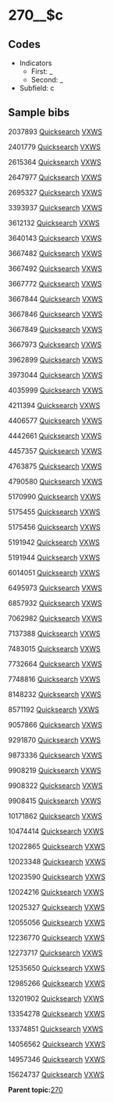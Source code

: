 # 270\_\_$c

## Codes

-   Indicators
    -   First: \_
    -   Second: \_
-   Subfield: c

## Sample bibs

2037893 [Quicksearch](https://search.library.yale.edu/catalog/2037893) [VXWS](http://prodorbis.library.yale.edu:7014/vxws/GetHoldingsService?bibId=2037893)

2401779 [Quicksearch](https://search.library.yale.edu/catalog/2401779) [VXWS](http://prodorbis.library.yale.edu:7014/vxws/GetHoldingsService?bibId=2401779)

2615364 [Quicksearch](https://search.library.yale.edu/catalog/2615364) [VXWS](http://prodorbis.library.yale.edu:7014/vxws/GetHoldingsService?bibId=2615364)

2647977 [Quicksearch](https://search.library.yale.edu/catalog/2647977) [VXWS](http://prodorbis.library.yale.edu:7014/vxws/GetHoldingsService?bibId=2647977)

2695327 [Quicksearch](https://search.library.yale.edu/catalog/2695327) [VXWS](http://prodorbis.library.yale.edu:7014/vxws/GetHoldingsService?bibId=2695327)

3393937 [Quicksearch](https://search.library.yale.edu/catalog/3393937) [VXWS](http://prodorbis.library.yale.edu:7014/vxws/GetHoldingsService?bibId=3393937)

3612132 [Quicksearch](https://search.library.yale.edu/catalog/3612132) [VXWS](http://prodorbis.library.yale.edu:7014/vxws/GetHoldingsService?bibId=3612132)

3640143 [Quicksearch](https://search.library.yale.edu/catalog/3640143) [VXWS](http://prodorbis.library.yale.edu:7014/vxws/GetHoldingsService?bibId=3640143)

3667482 [Quicksearch](https://search.library.yale.edu/catalog/3667482) [VXWS](http://prodorbis.library.yale.edu:7014/vxws/GetHoldingsService?bibId=3667482)

3667492 [Quicksearch](https://search.library.yale.edu/catalog/3667492) [VXWS](http://prodorbis.library.yale.edu:7014/vxws/GetHoldingsService?bibId=3667492)

3667772 [Quicksearch](https://search.library.yale.edu/catalog/3667772) [VXWS](http://prodorbis.library.yale.edu:7014/vxws/GetHoldingsService?bibId=3667772)

3667844 [Quicksearch](https://search.library.yale.edu/catalog/3667844) [VXWS](http://prodorbis.library.yale.edu:7014/vxws/GetHoldingsService?bibId=3667844)

3667846 [Quicksearch](https://search.library.yale.edu/catalog/3667846) [VXWS](http://prodorbis.library.yale.edu:7014/vxws/GetHoldingsService?bibId=3667846)

3667849 [Quicksearch](https://search.library.yale.edu/catalog/3667849) [VXWS](http://prodorbis.library.yale.edu:7014/vxws/GetHoldingsService?bibId=3667849)

3667973 [Quicksearch](https://search.library.yale.edu/catalog/3667973) [VXWS](http://prodorbis.library.yale.edu:7014/vxws/GetHoldingsService?bibId=3667973)

3962899 [Quicksearch](https://search.library.yale.edu/catalog/3962899) [VXWS](http://prodorbis.library.yale.edu:7014/vxws/GetHoldingsService?bibId=3962899)

3973044 [Quicksearch](https://search.library.yale.edu/catalog/3973044) [VXWS](http://prodorbis.library.yale.edu:7014/vxws/GetHoldingsService?bibId=3973044)

4035999 [Quicksearch](https://search.library.yale.edu/catalog/4035999) [VXWS](http://prodorbis.library.yale.edu:7014/vxws/GetHoldingsService?bibId=4035999)

4211394 [Quicksearch](https://search.library.yale.edu/catalog/4211394) [VXWS](http://prodorbis.library.yale.edu:7014/vxws/GetHoldingsService?bibId=4211394)

4406577 [Quicksearch](https://search.library.yale.edu/catalog/4406577) [VXWS](http://prodorbis.library.yale.edu:7014/vxws/GetHoldingsService?bibId=4406577)

4442661 [Quicksearch](https://search.library.yale.edu/catalog/4442661) [VXWS](http://prodorbis.library.yale.edu:7014/vxws/GetHoldingsService?bibId=4442661)

4457357 [Quicksearch](https://search.library.yale.edu/catalog/4457357) [VXWS](http://prodorbis.library.yale.edu:7014/vxws/GetHoldingsService?bibId=4457357)

4763875 [Quicksearch](https://search.library.yale.edu/catalog/4763875) [VXWS](http://prodorbis.library.yale.edu:7014/vxws/GetHoldingsService?bibId=4763875)

4790580 [Quicksearch](https://search.library.yale.edu/catalog/4790580) [VXWS](http://prodorbis.library.yale.edu:7014/vxws/GetHoldingsService?bibId=4790580)

5170990 [Quicksearch](https://search.library.yale.edu/catalog/5170990) [VXWS](http://prodorbis.library.yale.edu:7014/vxws/GetHoldingsService?bibId=5170990)

5175455 [Quicksearch](https://search.library.yale.edu/catalog/5175455) [VXWS](http://prodorbis.library.yale.edu:7014/vxws/GetHoldingsService?bibId=5175455)

5175456 [Quicksearch](https://search.library.yale.edu/catalog/5175456) [VXWS](http://prodorbis.library.yale.edu:7014/vxws/GetHoldingsService?bibId=5175456)

5191942 [Quicksearch](https://search.library.yale.edu/catalog/5191942) [VXWS](http://prodorbis.library.yale.edu:7014/vxws/GetHoldingsService?bibId=5191942)

5191944 [Quicksearch](https://search.library.yale.edu/catalog/5191944) [VXWS](http://prodorbis.library.yale.edu:7014/vxws/GetHoldingsService?bibId=5191944)

6014051 [Quicksearch](https://search.library.yale.edu/catalog/6014051) [VXWS](http://prodorbis.library.yale.edu:7014/vxws/GetHoldingsService?bibId=6014051)

6495973 [Quicksearch](https://search.library.yale.edu/catalog/6495973) [VXWS](http://prodorbis.library.yale.edu:7014/vxws/GetHoldingsService?bibId=6495973)

6857932 [Quicksearch](https://search.library.yale.edu/catalog/6857932) [VXWS](http://prodorbis.library.yale.edu:7014/vxws/GetHoldingsService?bibId=6857932)

7062982 [Quicksearch](https://search.library.yale.edu/catalog/7062982) [VXWS](http://prodorbis.library.yale.edu:7014/vxws/GetHoldingsService?bibId=7062982)

7137388 [Quicksearch](https://search.library.yale.edu/catalog/7137388) [VXWS](http://prodorbis.library.yale.edu:7014/vxws/GetHoldingsService?bibId=7137388)

7483015 [Quicksearch](https://search.library.yale.edu/catalog/7483015) [VXWS](http://prodorbis.library.yale.edu:7014/vxws/GetHoldingsService?bibId=7483015)

7732664 [Quicksearch](https://search.library.yale.edu/catalog/7732664) [VXWS](http://prodorbis.library.yale.edu:7014/vxws/GetHoldingsService?bibId=7732664)

7748816 [Quicksearch](https://search.library.yale.edu/catalog/7748816) [VXWS](http://prodorbis.library.yale.edu:7014/vxws/GetHoldingsService?bibId=7748816)

8148232 [Quicksearch](https://search.library.yale.edu/catalog/8148232) [VXWS](http://prodorbis.library.yale.edu:7014/vxws/GetHoldingsService?bibId=8148232)

8571192 [Quicksearch](https://search.library.yale.edu/catalog/8571192) [VXWS](http://prodorbis.library.yale.edu:7014/vxws/GetHoldingsService?bibId=8571192)

9057866 [Quicksearch](https://search.library.yale.edu/catalog/9057866) [VXWS](http://prodorbis.library.yale.edu:7014/vxws/GetHoldingsService?bibId=9057866)

9291870 [Quicksearch](https://search.library.yale.edu/catalog/9291870) [VXWS](http://prodorbis.library.yale.edu:7014/vxws/GetHoldingsService?bibId=9291870)

9873336 [Quicksearch](https://search.library.yale.edu/catalog/9873336) [VXWS](http://prodorbis.library.yale.edu:7014/vxws/GetHoldingsService?bibId=9873336)

9908219 [Quicksearch](https://search.library.yale.edu/catalog/9908219) [VXWS](http://prodorbis.library.yale.edu:7014/vxws/GetHoldingsService?bibId=9908219)

9908322 [Quicksearch](https://search.library.yale.edu/catalog/9908322) [VXWS](http://prodorbis.library.yale.edu:7014/vxws/GetHoldingsService?bibId=9908322)

9908415 [Quicksearch](https://search.library.yale.edu/catalog/9908415) [VXWS](http://prodorbis.library.yale.edu:7014/vxws/GetHoldingsService?bibId=9908415)

10171862 [Quicksearch](https://search.library.yale.edu/catalog/10171862) [VXWS](http://prodorbis.library.yale.edu:7014/vxws/GetHoldingsService?bibId=10171862)

10474414 [Quicksearch](https://search.library.yale.edu/catalog/10474414) [VXWS](http://prodorbis.library.yale.edu:7014/vxws/GetHoldingsService?bibId=10474414)

12022865 [Quicksearch](https://search.library.yale.edu/catalog/12022865) [VXWS](http://prodorbis.library.yale.edu:7014/vxws/GetHoldingsService?bibId=12022865)

12023348 [Quicksearch](https://search.library.yale.edu/catalog/12023348) [VXWS](http://prodorbis.library.yale.edu:7014/vxws/GetHoldingsService?bibId=12023348)

12023590 [Quicksearch](https://search.library.yale.edu/catalog/12023590) [VXWS](http://prodorbis.library.yale.edu:7014/vxws/GetHoldingsService?bibId=12023590)

12024216 [Quicksearch](https://search.library.yale.edu/catalog/12024216) [VXWS](http://prodorbis.library.yale.edu:7014/vxws/GetHoldingsService?bibId=12024216)

12025327 [Quicksearch](https://search.library.yale.edu/catalog/12025327) [VXWS](http://prodorbis.library.yale.edu:7014/vxws/GetHoldingsService?bibId=12025327)

12055056 [Quicksearch](https://search.library.yale.edu/catalog/12055056) [VXWS](http://prodorbis.library.yale.edu:7014/vxws/GetHoldingsService?bibId=12055056)

12236770 [Quicksearch](https://search.library.yale.edu/catalog/12236770) [VXWS](http://prodorbis.library.yale.edu:7014/vxws/GetHoldingsService?bibId=12236770)

12273717 [Quicksearch](https://search.library.yale.edu/catalog/12273717) [VXWS](http://prodorbis.library.yale.edu:7014/vxws/GetHoldingsService?bibId=12273717)

12535650 [Quicksearch](https://search.library.yale.edu/catalog/12535650) [VXWS](http://prodorbis.library.yale.edu:7014/vxws/GetHoldingsService?bibId=12535650)

12985266 [Quicksearch](https://search.library.yale.edu/catalog/12985266) [VXWS](http://prodorbis.library.yale.edu:7014/vxws/GetHoldingsService?bibId=12985266)

13201902 [Quicksearch](https://search.library.yale.edu/catalog/13201902) [VXWS](http://prodorbis.library.yale.edu:7014/vxws/GetHoldingsService?bibId=13201902)

13354278 [Quicksearch](https://search.library.yale.edu/catalog/13354278) [VXWS](http://prodorbis.library.yale.edu:7014/vxws/GetHoldingsService?bibId=13354278)

13374851 [Quicksearch](https://search.library.yale.edu/catalog/13374851) [VXWS](http://prodorbis.library.yale.edu:7014/vxws/GetHoldingsService?bibId=13374851)

14056562 [Quicksearch](https://search.library.yale.edu/catalog/14056562) [VXWS](http://prodorbis.library.yale.edu:7014/vxws/GetHoldingsService?bibId=14056562)

14957346 [Quicksearch](https://search.library.yale.edu/catalog/14957346) [VXWS](http://prodorbis.library.yale.edu:7014/vxws/GetHoldingsService?bibId=14957346)

15624737 [Quicksearch](https://search.library.yale.edu/catalog/15624737) [VXWS](http://prodorbis.library.yale.edu:7014/vxws/GetHoldingsService?bibId=15624737)

**Parent topic:**[270](../../tags/270/270.md)

